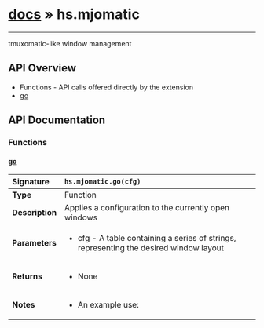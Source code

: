 # [docs](index.md) » hs.mjomatic
---

tmuxomatic-like window management

## API Overview
* Functions - API calls offered directly by the extension
 * [go](#go)

## API Documentation

### Functions

#### [go](#go)
| <span style="float: left;">**Signature**</span> | <span style="float: left;">`hs.mjomatic.go(cfg)` </span>                                                          |
| -----------------------------------------------------|---------------------------------------------------------------------------------------------------------|
| **Type**                                             | Function                                                                                         |
| **Description**                                      | Applies a configuration to the currently open windows                                                                                         |
| **Parameters**                                       | <ul><li>cfg - A table containing a series of strings, representing the desired window layout</li></ul>   |
| **Returns**                                          | <ul><li>None</li></ul>            |
| **Notes**                                            | <ul><li>An example use:</li></ul>                 |

